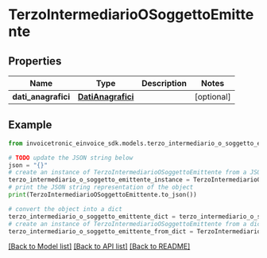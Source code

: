 # TerzoIntermediarioOSoggettoEmittente


## Properties

Name | Type | Description | Notes
------------ | ------------- | ------------- | -------------
**dati_anagrafici** | [**DatiAnagrafici**](DatiAnagrafici.md) |  | [optional] 

## Example

```python
from invoicetronic_einvoice_sdk.models.terzo_intermediario_o_soggetto_emittente import TerzoIntermediarioOSoggettoEmittente

# TODO update the JSON string below
json = "{}"
# create an instance of TerzoIntermediarioOSoggettoEmittente from a JSON string
terzo_intermediario_o_soggetto_emittente_instance = TerzoIntermediarioOSoggettoEmittente.from_json(json)
# print the JSON string representation of the object
print(TerzoIntermediarioOSoggettoEmittente.to_json())

# convert the object into a dict
terzo_intermediario_o_soggetto_emittente_dict = terzo_intermediario_o_soggetto_emittente_instance.to_dict()
# create an instance of TerzoIntermediarioOSoggettoEmittente from a dict
terzo_intermediario_o_soggetto_emittente_from_dict = TerzoIntermediarioOSoggettoEmittente.from_dict(terzo_intermediario_o_soggetto_emittente_dict)
```
[[Back to Model list]](../README.md#documentation-for-models) [[Back to API list]](../README.md#documentation-for-api-endpoints) [[Back to README]](../README.md)


